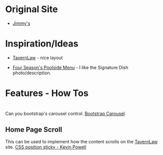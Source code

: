 
# Original Site
* [Jimmy's](https://www.jimmysonfirst.com/)

# Inspiration/Ideas

* [TavernLaw](https://www.tavernlaw.com/) - nice layout

* [Four Season's Poolside Menu](https://www.fourseasons.com/seattle/dining/restaurants/infinity-pool-bar/) - I like the Signature Dish photo/description.
  

# Features - How Tos

# 

Can you bootstrap's carousel control.
[Bootstrap Carousel](https://getbootstrap.com/docs/5.1/components/carousel/)

## Home Page Scroll

This can be used to implement how the content scrolls on the [TavernLaw](https://www.tavernlaw.com/) site.
[CSS position sticky - Kevin Powell](https://www.youtube.com/watch?v=8TyoihVGErI)
